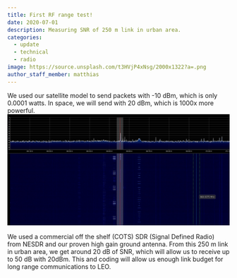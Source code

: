 ```yaml
---
title: First RF range test!
date: 2020-07-01
description: Measuring SNR of 250 m link in urban area.
categories:
  - update
  - technical
  - radio
image: https://source.unsplash.com/t3HVjP4xNsg/2000x1322?a=.png
author_staff_member: matthias
---
```

We used our satellite model to send packets with -10 dBm, which is only 0.0001 watts. In space, we will send with 20 dBm, which is 1000x more powerful.
![SDR Screenshot](/images/mc10dbsmall.jpg)

We used a commercial off the shelf (COTS) SDR (Signal Defined Radio) from NESDR and our proven high gain ground antenna.
From this 250 m link in urban area, we get around 20 dB of SNR, which will allow us to receive up to 50 dB with 20dBm.
This and coding will allow us enough link budget for long range communications to LEO. 
